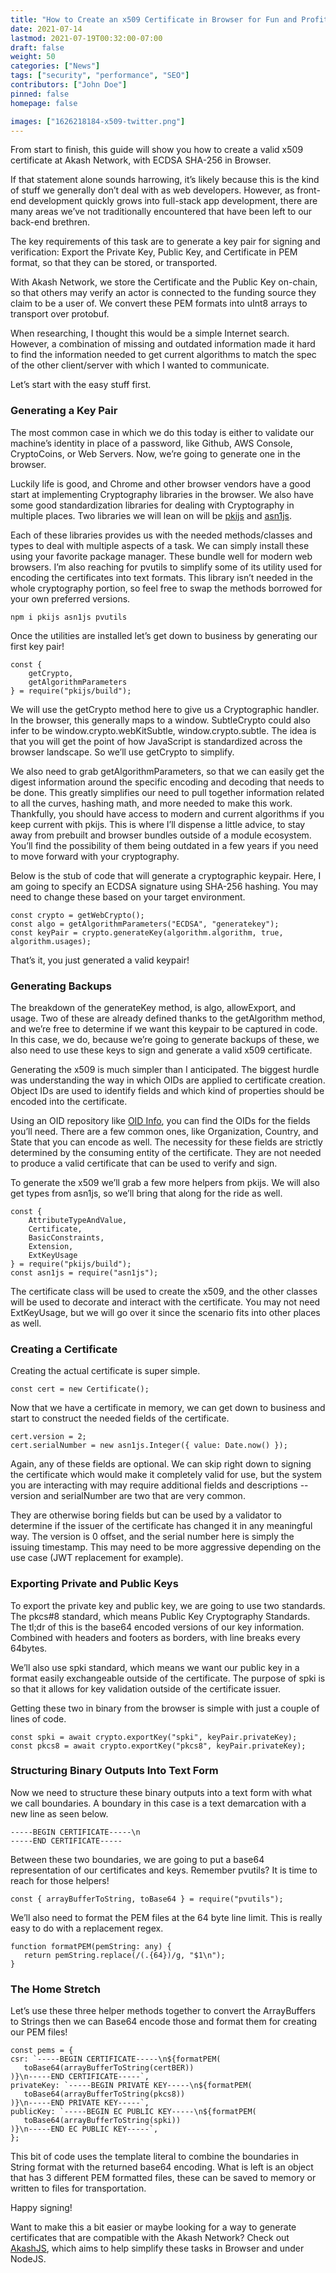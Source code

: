 ```yaml
---
title: "How to Create an x509 Certificate in Browser for Fun and Profit"
date: 2021-07-14
lastmod: 2021-07-19T00:32:00-07:00
draft: false
weight: 50
categories: ["News"]
tags: ["security", "performance", "SEO"]
contributors: ["John Doe"]
pinned: false
homepage: false

images: ["1626218184-x509-twitter.png"]
---
```

From start to finish, this guide will show you how to create a valid x509 certificate at Akash Network, with ECDSA SHA-256 in Browser. 

If that statement alone sounds harrowing, it’s likely because this is the kind of stuff we generally don’t deal with as web developers. However, as front-end development quickly grows into full-stack app development, there are many areas we’ve not traditionally encountered that have been left to our back-end brethren. 

The key requirements of this task are to generate a key pair for signing and verification: Export the Private Key, Public Key, and Certificate in PEM format, so that they can be stored, or transported.

With Akash Network, we store the Certificate and the Public Key on-chain, so that others may verify an actor is connected to the funding source they claim to be a user of. We convert these PEM formats into uInt8 arrays to transport over protobuf.

When researching, I thought this would be a simple Internet search. However, a combination of missing and outdated information made it hard to find the information needed to get current algorithms to match the spec of the other client/server with which I wanted to communicate.

Let’s start with the easy stuff first.

### **Generating a Key Pair**

The most common case in which we do this today is either to validate our machine’s identity in place of a password, like Github, AWS Console, CryptoCoins, or Web Servers. Now, we’re going to generate one in the browser.

Luckily life is good, and Chrome and other browser vendors have a good start at implementing Cryptography libraries in the browser. We also have some good standardization libraries for dealing with Cryptography in multiple places. Two libraries we will lean on will be [pkijs](https://github.com/PeculiarVentures/PKI.js) and [asn1js](https://www.npmjs.com/package/asn1js).

Each of these libraries provides us with the needed methods/classes and types to deal with multiple aspects of a task. We can simply install these using your favorite package manager. These bundle well for modern web browsers. I’m also reaching for pvutils to simplify some of its utility used for encoding the certificates into text formats. This library isn’t needed in the whole cryptography portion, so feel free to swap the methods borrowed for your own preferred versions.

    npm i pkijs asn1js pvutils

Once the utilities are installed let’s get down to business by generating our first key pair!

    const { 
        getCrypto, 
        getAlgorithmParameters 
    } = require("pkijs/build");

We will use the getCrypto method here to give us a Cryptographic handler. In the browser, this generally maps to a window. SubtleCrypto could also infer to be window.crypto.webKitSubtle, window.crypto.subtle. The idea is that you will get the point of how JavaScript is standardized across the browser landscape. So we’ll use getCrypto to simplify.

We also need to grab getAlgorithmParameters, so that we can easily get the digest information around the specific encoding and decoding that needs to be done. This greatly simplifies our need to pull together information related to all the curves, hashing math, and more needed to make this work. Thankfully, you should have access to modern and current algorithms if you keep current with pkijs. This is where I’ll dispense a little advice, to stay away from prebuilt and browser bundles outside of a module ecosystem. You’ll find the possibility of them being outdated in a few years if you need to move forward with your cryptography.

Below is the stub of code that will generate a cryptographic keypair. Here, I am going to specify an ECDSA signature using SHA-256 hashing. You may need to change these based on your target environment.

    const crypto = getWebCrypto();
    const algo = getAlgorithmParameters("ECDSA", "generatekey");
    const keyPair = crypto.generateKey(algorithm.algorithm, true, algorithm.usages);

That’s it, you just generated a valid keypair! 

### **Generating Backups** 

The breakdown of the generateKey method, is algo, allowExport, and usage. Two of these are already defined thanks to the getAlgorithm method, and we’re free to determine if we want this keypair to be captured in code. In this case, we do, because we’re going to generate backups of these, we also need to use these keys to sign and generate a valid x509 certificate.

Generating the x509 is much simpler than I anticipated. The biggest hurdle was understanding the way in which OIDs are applied to certificate creation. Object IDs are used to identify fields and which kind of properties should be encoded into the certificate.

Using an OID repository like [OID Info](http://www.oid-info.com), you can find the OIDs for the fields you’ll need. There are a few common ones, like Organization, Country, and State that you can encode as well. The necessity for these fields are strictly determined by the consuming entity of the certificate. They are not needed to produce a valid certificate that can be used to verify and sign.

To generate the x509 we’ll grab a few more helpers from pkijs. We will also get types from asn1js, so we’ll bring that along for the ride as well.

    const {
        AttributeTypeAndValue,
        Certificate,
        BasicConstraints,
        Extension,
        ExtKeyUsage
    } = require("pkijs/build");
    const asn1js = require("asn1js");

The certificate class will be used to create the x509, and the other classes will be used to decorate and interact with the certificate. You may not need ExtKeyUsage, but we will go over it since the scenario fits into other places as well.

### **Creating a Certificate** 

Creating the actual certificate is super simple.

    const cert = new Certificate();

Now that we have a certificate in memory, we can get down to business and start to construct the needed fields of the certificate.

    cert.version = 2;
    cert.serialNumber = new asn1js.Integer({ value: Date.now() });

Again, any of these fields are optional. We can skip right down to signing the certificate which would make it completely valid for use, but the system you are interacting with may require additional fields and descriptions -- version and serialNumber are two that are very common.

They are otherwise boring fields but can be used by a validator to determine if the issuer of the certificate has changed it in any meaningful way. The version is 0 offset, and the serial number here is simply the issuing timestamp. This may need to be more aggressive depending on the use case (JWT replacement for example).

### **Exporting Private and Public Keys** 

To export the private key and public key, we are going to use two standards. The pkcs#8 standard, which means Public Key Cryptography Standards. The tl;dr of this is the base64 encoded versions of our key information. Combined with headers and footers as borders, with line breaks every 64bytes.

We’ll also use spki standard, which means we want our public key in a format easily exchangeable outside of the certificate. The purpose of spki is so that it allows for key validation outside of the certificate issuer.

Getting these two in binary from the browser is simple with just a couple of lines of code.

    const spki = await crypto.exportKey("spki", keyPair.privateKey);
    const pkcs8 = await crypto.exportKey("pkcs8", keyPair.privateKey);

### **Structuring Binary Outputs Into Text Form**

Now we need to structure these binary outputs into a text form with what we call boundaries. A boundary in this case is a text demarcation with a new line as seen below.

    -----BEGIN CERTIFICATE-----\n
    -----END CERTIFICATE-----

Between these two boundaries, we are going to put a base64 representation of our certificates and keys. Remember pvutils? It is time to reach for those helpers!

    const { arrayBufferToString, toBase64 } = require("pvutils");

We’ll also need to format the PEM files at the 64 byte line limit. This is really easy to do with a replacement regex.

    function formatPEM(pemString: any) {
       return pemString.replace(/(.{64})/g, "$1\n");
    }

### **The Home Stretch**

Let’s use these three helper methods together to convert the ArrayBuffers to Strings then we can Base64 encode those and format them for creating our PEM files!

    const pems = {
    csr: `-----BEGIN CERTIFICATE-----\n${formatPEM(
       toBase64(arrayBufferToString(certBER))
    )}\n-----END CERTIFICATE-----`,
    privateKey: `-----BEGIN PRIVATE KEY-----\n${formatPEM(
       toBase64(arrayBufferToString(pkcs8))
    )}\n-----END PRIVATE KEY-----`,
    publicKey: `-----BEGIN EC PUBLIC KEY-----\n${formatPEM(
       toBase64(arrayBufferToString(spki))
    )}\n-----END EC PUBLIC KEY-----`,
    };

This bit of code uses the template literal to combine the boundaries in String format with the returned base64 encoding. What is left is an object that has 3 different PEM formatted files, these can be saved to memory or written to files for transportation. 

Happy signing!

Want to make this a bit easier or maybe looking for a way to generate certificates that are compatible with the Akash Network? Check out [AkashJS](http://github.com/ovrclk/akashjs), which aims to help simplify these tasks in Browser and under NodeJS.